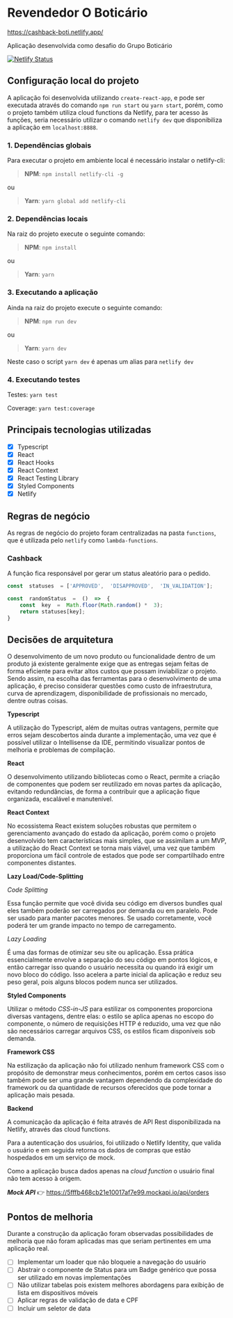 

# Revendedor O Boticário
https://cashback-boti.netlify.app/

Aplicação desenvolvida como desafio do Grupo Boticário

[![Netlify Status](https://api.netlify.com/api/v1/badges/91d065bb-a9d4-4deb-9b11-d8664bae44af/deploy-status)](https://app.netlify.com/sites/cashback-boti/deploys)

## Configuração local do projeto
A aplicação foi desenvolvida utilizando `create-react-app`, e pode ser executada através do comando `npm run start` ou `yarn start`, porém, como o projeto também utiliza cloud functions da Netlify, para ter acesso às funções, seria necessário utilizar o comando `netlify dev` que disponibiliza a aplicação em `localhost:8888`.

### 1. Dependências globais
Para executar o projeto em ambiente local é necessário instalar o netlify-cli:

>**NPM**: `npm install netlify-cli -g`

ou

>**Yarn**: `yarn global add netlify-cli`

### 2. Dependências locais
Na raiz do projeto execute o seguinte comando:
> **NPM**: `npm install`

ou

> **Yarn**: `yarn`

### 3. Executando a aplicação
Ainda na raiz do projeto execute o seguinte comando:

> **NPM**: `npm run dev`

ou

> **Yarn**: `yarn dev`

Neste caso o script `yarn dev` é apenas um alias para `netlify dev`

### 4. Executando testes
Testes:
`yarn test`

Coverage:
`yarn test:coverage`

## Principais tecnologias utilizadas

- [x] Typescript
- [x] React
- [x] React Hooks
- [x] React Context
- [x] React Testing Library
- [x] Styled Components
- [x] Netlify

## Regras de negócio
As regras de negócio do projeto foram centralizadas na pasta `functions`, que é utilizada pelo `netlify` como `lambda-functions`.

### Cashback
A função fica responsável por gerar um status aleatório para o pedido.
```js
const  statuses  = ['APPROVED',  'DISAPPROVED',  'IN_VALIDATION'];

const  randomStatus  =  ()  =>  {
	const  key  =  Math.floor(Math.random() *  3);
	return statuses[key];
}
```

## Decisões de arquitetura
O desenvolvimento de um novo produto ou funcionalidade dentro de um produto já existente geralmente exige que as entregas sejam feitas de forma eficiente para evitar altos custos que possam inviabilizar o projeto. Sendo assim, na escolha das ferramentas para o desenvolvimento de uma aplicação, é preciso considerar questões como custo de infraestrutura, curva de aprendizagem, disponibilidade de profissionais no mercado, dentre outras coisas.

**Typescript**

A utilização do Typescript, além de muitas outras vantagens, permite que erros sejam descobertos ainda durante a implementação, uma vez que é possível utilizar o Intellisense da IDE, permitindo visualizar pontos de melhoria e problemas de compilação.

**React**

O desenvolvimento utilizando bibliotecas como o React, permite a criação de componentes que podem ser reutilizado em novas partes da aplicação, evitando redundâncias, de forma a contribuir que a aplicação fique organizada, escalável e manutenível.

**React Context**

No ecossistema React existem soluções robustas que permitem o gerenciamento avançado do estado da aplicação, porém como o projeto desenvolvido tem características mais simples, que se assimilam a um MVP, a utilização do React Context se torna mais viável, uma vez que também proporciona um fácil controle de estados que pode ser compartilhado entre componentes distantes.

**Lazy Load/Code-Splitting**

_Code Splitting_

Essa função permite que você divida seu código em diversos bundles qual eles também poderão ser carregados por demanda ou em paralelo. Pode ser usado para manter pacotes menores. Se usado corretamente, você poderá ter um grande impacto no tempo de carregamento.

_Lazy Loading_

É uma das formas de otimizar seu site ou aplicação. Essa prática essencialmente envolve a separação do seu código em pontos lógicos, e então carregar isso quando o usuário necessita ou quando irá exigir um novo bloco do código. Isso acelera a parte inicial da aplicação e reduz seu peso geral, pois alguns blocos podem nunca ser utilizados.

**Styled Components**

Utilizar o método _CSS-in-JS_ para estilizar os componentes proporciona diversas vantagens, dentre elas: o estilo se aplica apenas no escopo do componente, o número de requisições HTTP é reduzido, uma vez que não são necessários carregar arquivos CSS, os estilos ficam disponíveis sob demanda.

**Framework CSS**

Na estilização da aplicação não foi utilizado nenhum framework CSS com o propósito de demonstrar meus conhecimentos, porém em certos casos isso também pode ser uma grande vantagem dependendo da complexidade do framework ou da quantidade de recursos oferecidos que pode tornar a aplicação mais pesada.

**Backend**

A comunicação da aplicação é feita através de API Rest disponibilizada na Netlify, através das cloud functions.

Para a autenticação dos usuários, foi utilizado o Netlify Identity, que valida o usuário e em seguida retorna os dados de compras que estão hospedados em um serviço de mock.

Como a aplicação busca dados apenas na _cloud function_ o usuário final não tem acesso à origem.

**_Mock API_** 👉 https://5fffb468cb21e10017af7e99.mockapi.io/api/orders

## Pontos de melhoria
Durante a construção da aplicação foram observadas possibilidades de melhoria que não foram aplicadas mas que seriam pertinentes em uma aplicação real.

 - [ ] Implementar um loader que não bloqueie a navegação do usuário
 - [ ] Abstrair o componente de Status para um Badge genérico que possa ser utilizado em novas implementações
 - [ ] Não utilizar tabelas pois existem melhores abordagens para exibição de lista em dispositivos móveis
 - [ ] Aplicar regras de validação de data e CPF
 - [ ] Incluir um seletor de data
